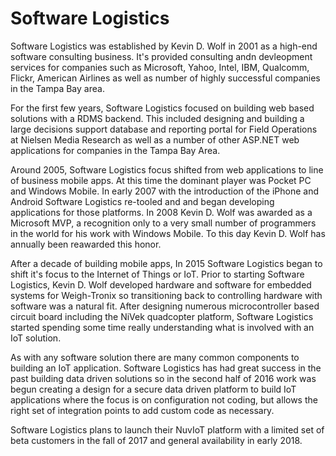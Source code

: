 # Software Logistics

Software Logistics was established by Kevin D. Wolf in 2001 as a high-end software consulting business. It's provided
consulting andn devleopment services for companies such as Microsoft, Yahoo, Intel, IBM, Qualcomm, Flickr, American Airlines 
as well as number of highly successful companies in the Tampa Bay area.

For the first few years, Software Logistics focused on building web based solutions with a RDMS backend.  This included designing and 
building a large decisions support database and reporting portal for Field Operations at Nielsen Media Research as well as a
number of other ASP.NET web applications for companies in the Tampa Bay Area.

Around 2005, Software Logistics focus shifted from web applications to line of business mobile apps.  At this time the dominant player was 
Pocket PC and Windows Mobile.  In early 2007 with the introduction of the iPhone and Android Software Logistics re-tooled and 
and began developing applications for those platforms.  In 2008 Kevin D. Wolf was awarded as a Microsoft MVP, a recognition only 
to a very small number of programmers in the world for his work with Windows Mobile. To this day Kevin D. Wolf has annually been 
reawarded this honor.

After a decade of building mobile apps, In 2015 Software Logistics began to shift it's focus to the Internet of Things or IoT.
Prior to starting Software Logistics, Kevin D. Wolf developed hardware and software for embedded systems for Weigh-Tronix so
transitioning back to controlling hardware with software was a natural fit.  After designing numerous microcontroller based
circuit board including the NiVek quadcopter platform, Software Logistics started spending some time really understanding 
what is involved with an IoT solution.

As with any software solution there are many common components to building an IoT application.  Software Logistics has had
great success in the past building data driven solutions so in the second half of 2016 work was begun creating a design for
a secure data driven platform to build IoT applications where the focus is on configuration not coding, but allows the right
set of integration points to add custom code as necessary.

Software Logistics plans to launch their NuvIoT platform with a limited set of beta customers in the fall of 2017 and general 
availability in early 2018.   



